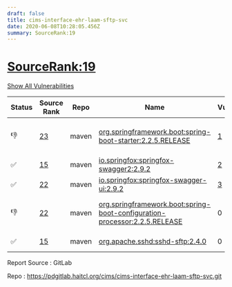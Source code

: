 ```yaml
---
draft: false
title: cims-interface-ehr-laam-sftp-svc
date: 2020-06-08T10:28:05.456Z
summary: SourceRank:19
---
```


# <u>SourceRank:19</u>

<a onclick="var x=document.getElementsByName('vulnerabilities');var y=[...x].filter(e=>e.style.display=='none').length==0?'none':'block';x.forEach(e=>e.style.display=y);this.innerHTML=y=='none'?'Show All Vulnerabilities':'Hide All Vulnerabilities'" href="javascript:void(0)">Show All Vulnerabilities</a>

| Status | Source<br/>Rank | Repo | Name | Vulnerabilities | Remarks |
| - | - | - | - | - | - |
|👎|[23](https://libraries.io/maven/org.springframework.boot:spring-boot-starter/sourcerank)|maven|[org.springframework.boot:spring-boot-starter:2.2.5.RELEASE](https://mvnrepository.com/artifact/org.springframework.boot/spring-boot-starter/2.2.5.RELEASE)|<a href="javascript:void(0)" onclick='var x=document.getElementById("org.springframework.boot:spring-boot-starter:2.2.5.RELEASE-vulnerabilities");x.style.display=x.style.display!="none"?"none":"block"'>1</a><div name='vulnerabilities' style='display:none' id='org.springframework.boot:spring-boot-starter:2.2.5.RELEASE-vulnerabilities'>[CVE-2017-18640](/vulnerabilities/cve-2017-18640/)</div>|Newer version existed in the list|
|✅|[15](https://libraries.io/maven/io.springfox:springfox-swagger2/sourcerank)|maven|[io.springfox:springfox-swagger2:2.9.2](https://mvnrepository.com/artifact/io.springfox/springfox-swagger2/2.9.2)|<a href="javascript:void(0)" onclick='var x=document.getElementById("io.springfox:springfox-swagger2:2.9.2-vulnerabilities");x.style.display=x.style.display!="none"?"none":"block"'>2</a><div name='vulnerabilities' style='display:none' id='io.springfox:springfox-swagger2:2.9.2-vulnerabilities'>[sonatype-2015-0003](/vulnerabilities/sonatype-2015-0003/)<br />[CVE-2018-1270](/vulnerabilities/cve-2018-1270/)</div>||
|✅|[22](https://libraries.io/maven/io.springfox:springfox-swagger-ui/sourcerank)|maven|[io.springfox:springfox-swagger-ui:2.9.2](https://mvnrepository.com/artifact/io.springfox/springfox-swagger-ui/2.9.2)|<a href="javascript:void(0)" onclick='var x=document.getElementById("io.springfox:springfox-swagger-ui:2.9.2-vulnerabilities");x.style.display=x.style.display!="none"?"none":"block"'>3</a><div name='vulnerabilities' style='display:none' id='io.springfox:springfox-swagger-ui:2.9.2-vulnerabilities'>[CVE-2019-17495](/vulnerabilities/cve-2019-17495/)<br />[sonatype-2015-0003](/vulnerabilities/sonatype-2015-0003/)<br />[CVE-2018-1270](/vulnerabilities/cve-2018-1270/)</div>||
|👎|[22](https://libraries.io/maven/org.springframework.boot:spring-boot-configuration-processor/sourcerank)|maven|[org.springframework.boot:spring-boot-configuration-processor:2.2.5.RELEASE](https://mvnrepository.com/artifact/org.springframework.boot/spring-boot-configuration-processor/2.2.5.RELEASE)|0|Newer version existed in the list|
|✅|[15](https://libraries.io/maven/org.apache.sshd:sshd-sftp/sourcerank)|maven|[org.apache.sshd:sshd-sftp:2.4.0](https://mvnrepository.com/artifact/org.apache.sshd/sshd-sftp/2.4.0)|0|host sftp server|


Report Source : GitLab

Repo : https://pdgitlab.haitcl.org/cims/cims-interface-ehr-laam-sftp-svc.git
